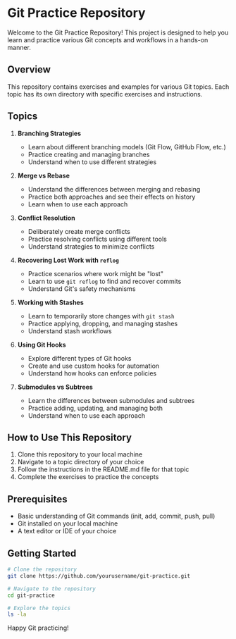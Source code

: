 # Git Practice Repository

Welcome to the Git Practice Repository! This project is designed to help you learn and practice various Git concepts and workflows in a hands-on manner.

## Overview

This repository contains exercises and examples for various Git topics. Each topic has its own directory with specific exercises and instructions.

## Topics

1. **Branching Strategies**
   - Learn about different branching models (Git Flow, GitHub Flow, etc.)
   - Practice creating and managing branches
   - Understand when to use different strategies

2. **Merge vs Rebase**
   - Understand the differences between merging and rebasing
   - Practice both approaches and see their effects on history
   - Learn when to use each approach

3. **Conflict Resolution**
   - Deliberately create merge conflicts
   - Practice resolving conflicts using different tools
   - Understand strategies to minimize conflicts

4. **Recovering Lost Work with `reflog`**
   - Practice scenarios where work might be "lost"
   - Learn to use `git reflog` to find and recover commits
   - Understand Git's safety mechanisms

5. **Working with Stashes**
   - Learn to temporarily store changes with `git stash`
   - Practice applying, dropping, and managing stashes
   - Understand stash workflows

6. **Using Git Hooks**
   - Explore different types of Git hooks
   - Create and use custom hooks for automation
   - Understand how hooks can enforce policies

7. **Submodules vs Subtrees**
   - Learn the differences between submodules and subtrees
   - Practice adding, updating, and managing both
   - Understand when to use each approach

## How to Use This Repository

1. Clone this repository to your local machine
2. Navigate to a topic directory of your choice
3. Follow the instructions in the README.md file for that topic
4. Complete the exercises to practice the concepts

## Prerequisites

- Basic understanding of Git commands (init, add, commit, push, pull)
- Git installed on your local machine
- A text editor or IDE of your choice

## Getting Started

```bash
# Clone the repository
git clone https://github.com/yourusername/git-practice.git

# Navigate to the repository
cd git-practice

# Explore the topics
ls -la
```

Happy Git practicing!